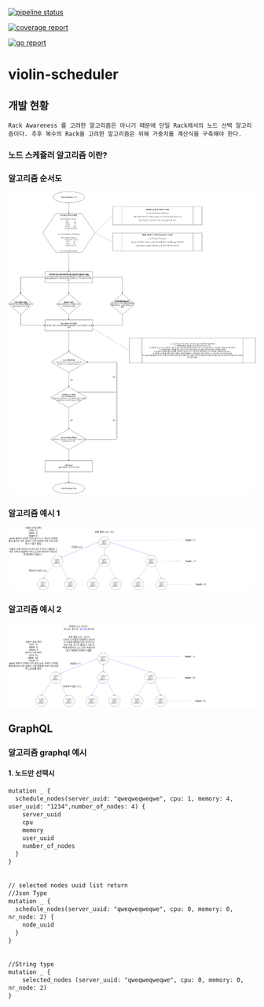 [![pipeline status](http://118.130.73.5:8100/iitp-sds/violin-scheduler/badges/master/pipeline.svg)](http://118.130.73.5:8100/iitp-sds/violin-scheduler/pipelines)

[![coverage report](http://118.130.73.5:8100/iitp-sds/violin-scheduler/badges/master/coverage.svg)](http://118.130.73.5:8100/iitp-sds/violin-scheduler/commits/master)

[![go report](http://118.130.73.5:8100/iitp-sds/hcloud-badge/raw/feature/dev/hcloud-badge_violin-scheduler.svg)](http://118.130.73.5:8100/iitp-sds/hcloud-badge/raw/feature/dev/goreport_violin-scheduler)



# violin-scheduler

## 개발 현황

```shell
Rack Awareness 를 고려한 알고리즘은 아니기 때문에 단일 Rack에서의 노드 선택 알고리즘이다. 추후 복수의 Rack을 고려한 알고리즘은 위해 가중치를 계산식을 구축해야 한다. 
```



### 노드 스케쥴러 알고리즘 이란?

### 알고리즘 순서도

![Schduler_Algo](assets/Schduler_Algo.png)

### 알고리즘 예시 1

![Exam_nodeselect](assets/Exam_nodeselect.png)

### 알고리즘 예시 2

![Exam_Quotaselect](assets/Exam_Quotaselect.png)

## GraphQL

### 알고리즘 graphql 예시

#### 1. 노드만 선택시

```shell
mutation _ {
  schedule_nodes(server_uuid: "qweqweqweqwe", cpu: 1, memory: 4, user_uuid: "1234",number_of_nodes: 4) {
    server_uuid
    cpu
    memory
    user_uuid
    number_of_nodes
  }
}


// selected nodes uuid list return
//Json Type
mutation _ {
  schedule_nodes(server_uuid: "qweqweqweqwe", cpu: 0, memory: 0, nr_node: 2) {
    node_uuid
  }
}


//String type
mutation _ {
	selected_nodes (server_uuid: "qweqweqweqwe", cpu: 0, memory: 0, nr_node: 2)
}
```

